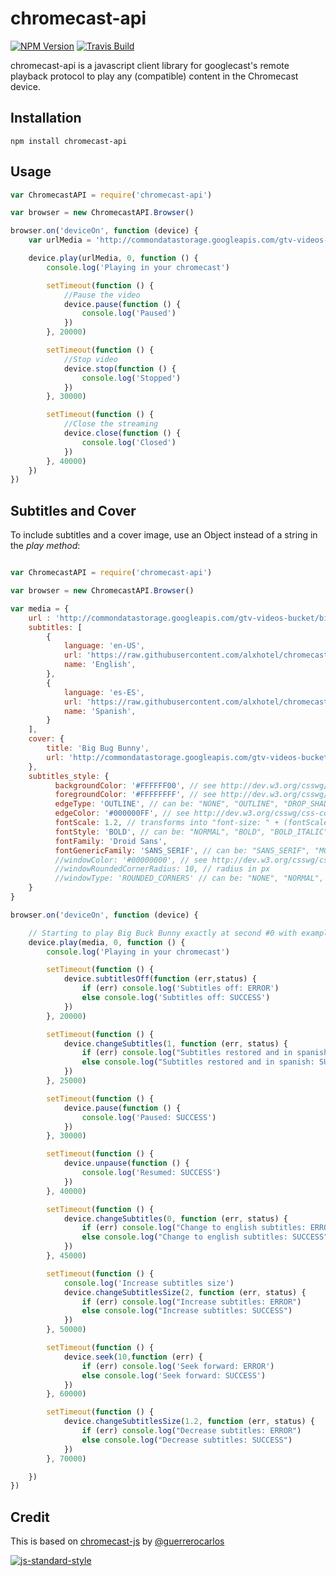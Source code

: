 chromecast-api
=================

[![NPM Version](https://img.shields.io/npm/v/chromecast-api.svg)](https://www.npmjs.com/package/chromecast-api)
[![Travis Build](https://travis-ci.org/alxhotel/chromecast-api.svg?branch=master)](https://travis-ci.org/alxhotel/chromecast-api)

chromecast-api is a javascript client library for googlecast's remote playback protocol to play any (compatible) content in the Chromecast device.

## Installation

	npm install chromecast-api 

## Usage

```js
var ChromecastAPI = require('chromecast-api')

var browser = new ChromecastAPI.Browser()

browser.on('deviceOn', function (device) {
	var urlMedia = 'http://commondatastorage.googleapis.com/gtv-videos-bucket/big_buck_bunny_1080p.mp4';

    device.play(urlMedia, 0, function () {
        console.log('Playing in your chromecast')

		setTimeout(function () {
			//Pause the video
			device.pause(function () {
				console.log('Paused')
			})
		}, 20000)

		setTimeout(function () {
			//Stop video
			device.stop(function () {
				console.log('Stopped')
			})
		}, 30000)

		setTimeout(function () {
			//Close the streaming
			device.close(function () {
				console.log('Closed')
			})
		}, 40000)
    })
})

```

## Subtitles and Cover

To include subtitles and a cover image, use an Object instead of a string in the *play method*:

```js

var ChromecastAPI = require('chromecast-api')

var browser = new ChromecastAPI.Browser()

var media = {
    url : 'http://commondatastorage.googleapis.com/gtv-videos-bucket/big_buck_bunny_1080p.mp4',
    subtitles: [
        {
            language: 'en-US',
            url: 'https://raw.githubusercontent.com/alxhotel/chromecast-api/master/tests/captions_styled.vtt',
            name: 'English',
        },
        {
            language: 'es-ES',
            url: 'https://raw.githubusercontent.com/alxhotel/chromecast-api/master/tests/captions_styled_es.vtt',
            name: 'Spanish',
        }
    ],
    cover: {
        title: 'Big Bug Bunny',
        url: 'http://commondatastorage.googleapis.com/gtv-videos-bucket/sample/images/BigBuckBunny.jpg'
    },
    subtitles_style: { 
          backgroundColor: '#FFFFFF00', // see http://dev.w3.org/csswg/css-color/#hex-notation
          foregroundColor: '#FFFFFFFF', // see http://dev.w3.org/csswg/css-color/#hex-notation
          edgeType: 'OUTLINE', // can be: "NONE", "OUTLINE", "DROP_SHADOW", "RAISED", "DEPRESSED"
          edgeColor: '#000000FF', // see http://dev.w3.org/csswg/css-color/#hex-notation
          fontScale: 1.2, // transforms into "font-size: " + (fontScale*100) +"%"
          fontStyle: 'BOLD', // can be: "NORMAL", "BOLD", "BOLD_ITALIC", "ITALIC",
          fontFamily: 'Droid Sans',
          fontGenericFamily: 'SANS_SERIF', // can be: "SANS_SERIF", "MONOSPACED_SANS_SERIF", "SERIF", "MONOSPACED_SERIF", "CASUAL", "CURSIVE", "SMALL_CAPITALS",
          //windowColor: '#00000000', // see http://dev.w3.org/csswg/css-color/#hex-notation
          //windowRoundedCornerRadius: 10, // radius in px
          //windowType: 'ROUNDED_CORNERS' // can be: "NONE", "NORMAL", "ROUNDED_CORNERS"
    }
}

browser.on('deviceOn', function (device) {

    // Starting to play Big Buck Bunny exactly at second #0 with example subtitles and cover
    device.play(media, 0, function () {
        console.log('Playing in your chromecast')

        setTimeout(function () {
            device.subtitlesOff(function (err,status) {
                if (err) console.log('Subtitles off: ERROR')
                else console.log('Subtitles off: SUCCESS')
            })
        }, 20000)

        setTimeout(function () {
            device.changeSubtitles(1, function (err, status) {
                if (err) console.log("Subtitles restored and in spanish: ERROR")
                else console.log("Subtitles restored and in spanish: SUCCESS")
            })
        }, 25000)

        setTimeout(function () {
            device.pause(function () {
                console.log('Paused: SUCCESS')
            })
        }, 30000)

        setTimeout(function () {
            device.unpause(function () {
                console.log('Resumed: SUCCESS')
            })
        }, 40000)

        setTimeout(function () {
            device.changeSubtitles(0, function (err, status) {
                if (err) console.log("Change to english subtitles: ERROR")
                else console.log("Change to english subtitles: SUCCESS")
            })
        }, 45000)

        setTimeout(function () {
            console.log('Increase subtitles size')
            device.changeSubtitlesSize(2, function (err, status) {
                if (err) console.log("Increase subtitles: ERROR")
                else console.log("Increase subtitles: SUCCESS")
            })
        }, 50000)

        setTimeout(function () {
            device.seek(10,function (err) {
                if (err) console.log('Seek forward: ERROR')
                else console.log('Seek forward: SUCCESS')
            })
        }, 60000)

        setTimeout(function () {
            device.changeSubtitlesSize(1.2, function (err, status) {
                if (err) console.log("Decrease subtitles: ERROR")
                else console.log("Decrease subtitles: SUCCESS")
            })
        }, 70000)

    })
})

```

## Credit
This is based on [chromecast-js](https://github.com/guerrerocarlos/chromecast-js) by [@guerrerocarlos](https://github.com/guerrerocarlos)

[![js-standard-style](https://cdn.rawgit.com/feross/standard/master/badge.svg)](https://github.com/feross/standard)
